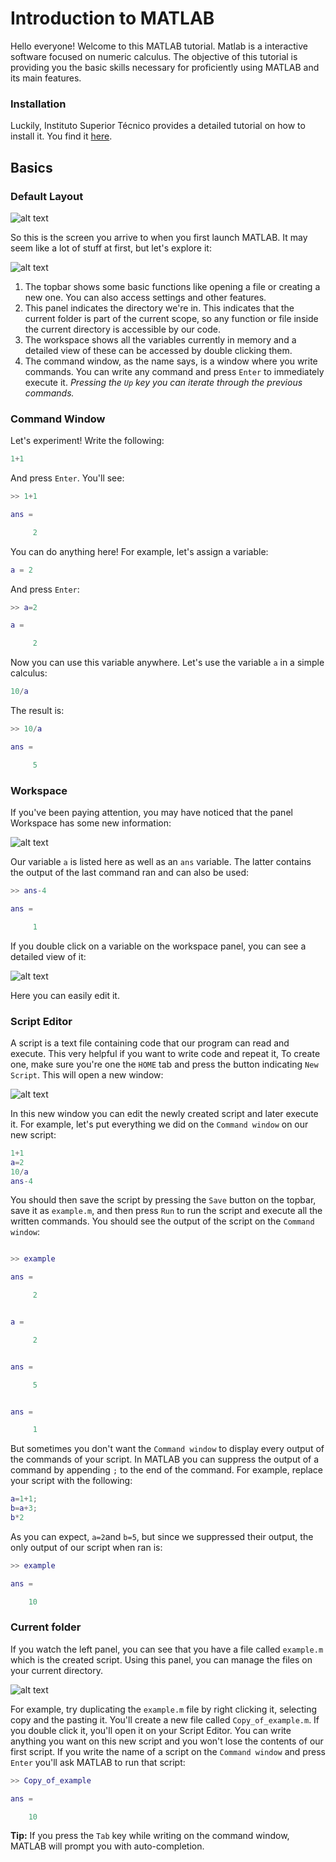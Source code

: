 # Introduction to MATLAB

Hello everyone!
Welcome to this MATLAB tutorial.
Matlab is a interactive software focused on numeric calculus.
The objective of this tutorial is providing you the basic skills necessary for proficiently using MATLAB and its main features.

### Installation
Luckily, Instituto Superior Técnico provides a detailed tutorial on how to install it. You find it [here](http://si.tecnico.ulisboa.pt/software/matlab/).

## Basics
### Default Layout


![alt text](https://raw.githubusercontent.com/Afonsocraposo/matlab-introduction/master/images/default.png "MATLAB screen")

So this is the screen you arrive to when you first launch MATLAB.
It may seem like a lot of stuff at first, but let's explore it:

![alt text](https://github.com/adam-p/markdown-here/raw/master/src/common/images/icon48.png "MATLAB screen legend")

1. The topbar shows some basic functions like opening a file or creating a new one. You can also access settings and other features.
2. This panel indicates the directory we're in. This indicates that the current folder is part of the current scope, so any function or file inside the current directory is accessible by our code.
3. The workspace shows all the variables currently in memory and a detailed view of these can be accessed by double clicking them.
4. The command window, as the name says, is a window where you write commands. You can write any command and press `Enter` to immediately execute it.
*Pressing the `Up` key you can iterate through the previous commands.*

### Command Window
Let's experiment! Write the following:
```matlab
1+1
```
And press ``Enter``.
You'll see:
```matlab
>> 1+1

ans =

     2
```
You can do anything here!
For example, let's assign a variable:
```matlab
a = 2
```
And press `Enter`:
```matlab
>> a=2

a =

     2

```
Now you can use this variable anywhere. Let's use the variable `a` in a simple calculus:
```matlab
10/a
```
The result is:
```matlab
>> 10/a

ans =

     5
```
### Workspace
If you've been paying attention, you may have noticed that the panel Workspace has some new information:

![alt text](https://raw.githubusercontent.com/Afonsocraposo/matlab-introduction/master/images/workspace.png "Workspace variables")

Our variable `a` is listed here as well as an `ans` variable. The latter contains the output of the last command ran and can also be used:
```matlab
>> ans-4

ans =

     1
```
If you double click on a variable on the workspace panel,  you can see a detailed view of it:

![alt text](https://raw.githubusercontent.com/Afonsocraposo/matlab-introduction/master/images/variable-editor.png "Variable editor")

Here you can easily edit it.

### Script Editor
A script is a text file containing code that our program can read and execute. This very helpful if you want to write code and repeat it,
To create one, make sure you're one the `HOME` tab and press the button indicating `New Script`.
This will open a new window:

![alt text](https://raw.githubusercontent.com/Afonsocraposo/matlab-introduction/master/images/script.png "Script editor")

In this new window you can edit the newly created script and later execute it.
For example, let's put everything we did on the `Command window` on our new script:
```matlab
1+1
a=2
10/a
ans-4
```
You should then save the script by pressing the `Save` button on the topbar, save it as `example.m`, and then press `Run` to run the script and execute all the written commands.
You should see the output of the script on the `Command window`:
```matlab

>> example

ans =

     2


a =

     2


ans =

     5


ans =

     1
```
But sometimes you don't want the `Command window` to display every output of the commands of your script. In MATLAB you can suppress the output of a command by appending `;` to the end of the command.
For example, replace your script with the following:
```matlab
a=1+1;
b=a+3;
b*2
```
As you can expect, `a=2`and `b=5`, but since we suppressed their output, the only output of our script when ran is:
```matlab
>> example

ans =

    10
```
### Current folder
If you watch the left panel, you can see that you have a file called `example.m` which is the created script. Using this panel, you can manage the files on your current directory.

![alt text](https://raw.githubusercontent.com/Afonsocraposo/matlab-introduction/master/images/file-manager.png "Current folder")

For example, try duplicating the `example.m` file by right clicking it, selecting copy and the pasting it. You'll create a new file called `Copy_of_example.m`. If you double click it, you'll open it on your Script Editor.
You can write anything you want on this new script and you won't lose the contents of our first script.
If you write the name of a script on the `Command window` and press `Enter` you'll ask MATLAB to run that script:
```matlab
>> Copy_of_example

ans =

    10
```
**Tip:** If you press the `Tab` key while writing on the command window, MATLAB will prompt you with auto-completion.
 

